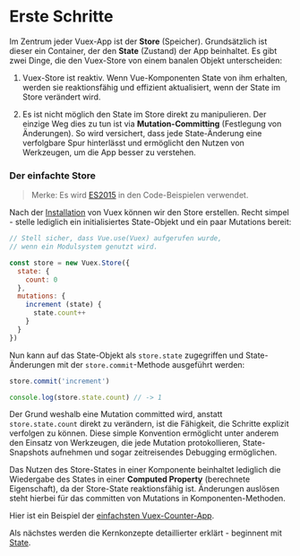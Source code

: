 # Erste Schritte

Im Zentrum jeder Vuex-App ist der **Store** (Speicher). Grundsätzlich ist dieser ein Container, der den **State** (Zustand) der App beinhaltet. Es gibt zwei Dinge, die den Vuex-Store von einem banalen Objekt unterscheiden:

1. Vuex-Store ist reaktiv. Wenn Vue-Komponenten State von ihm erhalten, werden sie reaktionsfähig und effizient aktualisiert, wenn der State im Store verändert wird.

2. Es ist nicht möglich den State im Store direkt zu manipulieren. Der einzige Weg dies zu tun ist via **Mutation-Committing** (Festlegung von Änderungen). So wird versichert, dass jede State-Änderung eine verfolgbare Spur hinterlässt und ermöglicht den Nutzen von Werkzeugen, um die App besser zu verstehen.

### Der einfachte Store

> Merke: Es wird [ES2015](https://babeljs.io/docs/learn-es2015/) in den Code-Beispielen verwendet.

Nach der [Installation](installation.md) von Vuex können wir den Store erstellen. Recht simpel - stelle lediglich ein initialisiertes State-Objekt und ein paar Mutations bereit:


``` js
// Stell sicher, dass Vue.use(Vuex) aufgerufen wurde,
// wenn ein Modulsystem genutzt wird.

const store = new Vuex.Store({
  state: {
    count: 0
  },
  mutations: {
    increment (state) {
      state.count++
    }
  }
})
```

Nun kann auf das State-Objekt als `store.state` zugegriffen und State-Änderungen mit der `store.commit`-Methode ausgeführt werden:

``` js
store.commit('increment')

console.log(store.state.count) // -> 1
```

Der Grund weshalb eine Mutation committed wird, anstatt `store.state.count` direkt zu verändern, ist die Fähigkeit, die Schritte explizit verfolgen zu können.
Diese simple Konvention ermöglicht unter anderem den Einsatz von Werkzeugen, die jede Mutation protokollieren, State-Snapshots aufnehmen und sogar zeitreisendes Debugging ermöglichen.

Das Nutzen des Store-States in einer Komponente beinhaltet lediglich die Wiedergabe des States in einer **Computed Property** (berechnete Eigenschaft), da der Store-State reaktionsfähig ist. Änderungen auslösen steht hierbei für das committen von Mutations in Komponenten-Methoden.

Hier ist ein Beispiel der [einfachsten Vuex-Counter-App](https://jsfiddle.net/yyx990803/n9jmu5v7/).


Als nächstes werden die Kernkonzepte detaillierter erklärt - beginnent mit [State](state.md).
